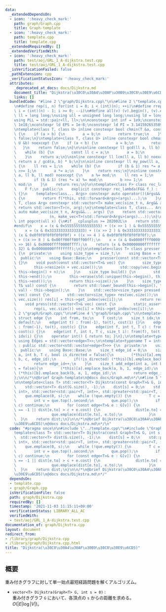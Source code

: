 ```yaml
---
data:
  _extendedDependsOn:
  - icon: ':heavy_check_mark:'
    path: graph/Graph.cpp
    title: Graph-template
  - icon: ':heavy_check_mark:'
    path: template.cpp
    title: template.cpp
  _extendedRequiredBy: []
  _extendedVerifiedWith:
  - icon: ':heavy_check_mark:'
    path: test/aoj/GRL_1_A-dijkstra.test.cpp
    title: test/aoj/GRL_1_A-dijkstra.test.cpp
  _isVerificationFailed: false
  _pathExtension: cpp
  _verificationStatusIcon: ':heavy_check_mark:'
  attributes:
    _deprecated_at_docs: docs/Dijkstra.md
    document_title: "Dijkstra(\u30C0\u30A4\u30AF\u30B9\u30C8\u30E9\u6CD5)"
    links: []
  bundledCode: "#line 2 \"graph/Dijkstra.cpp\"\n\n#line 2 \"template.cpp\"\n\n#include<bits/stdc++.h>\n\
    \n#define rep(i, n) for(int i = 0; i < (int)(n); ++i)\n#define rrep(i, n) for(int\
    \ i = (int)(n) - 1; i >= 0; --i)\n#define all(v) (v).begin(), (v).end()\n\nusing\
    \ ll = long long;\nusing ull = unsigned long long;\nusing ld = long double;\n\
    using PLL = std::pair<ll, ll>;\n\nconstexpr int inf = 1e9;\nconstexpr ll INF =\
    \ 1e18;\nconstexpr ld EPS = 1e-8;\nconstexpr ld PI = 3.1415926535897932384626;\n\
    \ntemplate<class T, class U> inline constexpr bool chmin(T &a, const U &b) noexcept\
    \ {\n    if (a > b) {\n        a = b;\n        return true;\n    }\n    return\
    \ false;\n}\ntemplate<class T, class U> inline constexpr bool chmax(T &a, const\
    \ U &b) noexcept {\n    if (a < b) {\n        a = b;\n        return true;\n \
    \   }\n    return false;\n}\n\ninline constexpr ll gcd(ll a, ll b) noexcept {\n\
    \    while (b) {\n        const ll c = a;\n        a = b;\n        b = c % b;\n\
    \    }\n    return a;\n}\ninline constexpr ll lcm(ll a, ll b) noexcept {\n   \
    \ return a / gcd(a, b) * b;\n}\n\ninline constexpr ll my_pow(ll a, ll b) noexcept\
    \ {\n    ll res = 1;\n    while (b) {\n        if (b & 1) res *= a;\n        b\
    \ >>= 1;\n        a *= a;\n    }\n    return res;\n}\ninline constexpr ll mod_pow(ll\
    \ a, ll b, ll mod) noexcept {\n    a %= mod;\n    ll res = 1;\n    while (b) {\n\
    \        if (b & 1) (res *= a) %= mod;\n        b >>= 1;\n        (a *= a) %=\
    \ mod;\n    }\n    return res;\n}\n\ntemplate<class F> class rec_lambda {\n  private:\n\
    \    F f;\n  public:\n    explicit constexpr rec_lambda(F&& f_) : f(std::forward<F>(f_))\
    \ {}\n    template<class... Args> constexpr auto operator()(Args&&... args) const\
    \ {\n        return f(*this, std::forward<Args>(args)...);\n    }\n};\n\ntemplate<class\
    \ T, class Arg> constexpr std::vector<T> make_vec(size_t n, Arg&& arg) {\n   \
    \ return std::vector<T>(n, arg);\n}\ntemplate<class T, class... Args> constexpr\
    \ auto make_vec(size_t n, Args&&... args) {\n    return std::vector<decltype(make_vec<T>(args...))>\n\
    \               (n, make_vec<T>(std::forward<Args>(args)...));\n}\n\ninline constexpr\
    \ int popcnt(ull x) {\n#if __cplusplus >= 202002L\n    return std::popcount(x);\n\
    #endif\n    x = (x & 0x5555555555555555) + ((x >> 1 ) & 0x5555555555555555);\n\
    \    x = (x & 0x3333333333333333) + ((x >> 2 ) & 0x3333333333333333);\n    x =\
    \ (x & 0x0f0f0f0f0f0f0f0f) + ((x >> 4 ) & 0x0f0f0f0f0f0f0f0f);\n    x = (x & 0x00ff00ff00ff00ff)\
    \ + ((x >> 8 ) & 0x00ff00ff00ff00ff);\n    x = (x & 0x0000ffff0000ffff) + ((x\
    \ >> 16) & 0x0000ffff0000ffff);\n    return (x & 0x00000000ffffffff) + ((x >>\
    \ 32) & 0x00000000ffffffff);\n}\n\ntemplate<class T> class presser : public std::vector<T>\
    \ {\n  private:\n    using size_type = size_t;\n    using Base = std::vector<T>;\n\
    \  public:\n    using Base::Base;\n    presser(const std::vector<T>& vec) : Base(vec)\
    \ {}\n    void push(const std::vector<T>& vec) {\n        size_type n = this->size();\n\
    \        this->resize(n + vec.size());\n        std::copy(vec.begin(), vec.end(),\
    \ this->begin() + n);\n    }\n    size_type build() {\n        std::sort(this->begin(),\
    \ this->end());\n        this->erase(std::unique(this->begin(), this->end()),\
    \ this->end());\n        return this->size();\n    }\n    size_type get_index(const\
    \ T& val) const {\n        return std::lower_bound(this->begin(), this->end(),\
    \ val) - this->begin();\n    }\n    std::vector<size_type> pressed(const std::vector<T>&\
    \ vec) const {\n        std::vector<size_type> res(vec.size());\n        rep(i,\
    \ vec.size()) res[i] = this->get_index(vec[i]);\n        return res;\n    }\n\
    \    void press(std::vector<T>& vec) const {\n        static_assert(std::is_integral<T>::value);\n\
    \        rep(i, vec.size()) vec[i] = this->get_index(vec[i]);\n    }\n};\n#line\
    \ 2 \"graph/Graph.cpp\"\n\n#line 4 \"graph/Graph.cpp\"\n\ntemplate<class T = int>\
    \ struct edge {\n    int from, to;\n    T cost;\n    size_t idx;\n    edge() =\
    \ default;\n    edge(int t) : from(-1), to(t), cost(1) {}\n    edge(int t, T c)\
    \ : from(-1), to(t), cost(c) {}\n    edge(int f, int t, T c) : from(f), to(t),\
    \ cost(c) {}\n    edge(int f, int t, T c, size_t i): from(f), to(t), cost(c),\
    \ idx(i) {}\n    operator int() { return to; }\n};\n\ntemplate<typename T = int>\
    \ using Edges = std::vector<edge<T>>;\n\ntemplate<typename T = int> class Graph\
    \ : public std::vector<std::vector<edge<T>>> {\n  private:\n    using Base = std::vector<std::vector<edge<T>>>;\n\
    \  public:\n    using Base::Base;\n    size_t edge_id = 0;\n    size_t add_edge(int\
    \ a, int b, T c, bool is_directed = false){\n        (*this)[a].emplace_back(a,\
    \ b, c, edge_id);\n        if(!is_directed) (*this)[b].emplace_back(b, a, c, edge_id);\n\
    \        return edge_id++;\n    }\n    size_t add_edge(int a, int b, bool is_directed\
    \ = false){\n        (*this)[a].emplace_back(a, b, 1, edge_id);\n        if(!is_directed)\
    \ (*this)[b].emplace_back(b, a, 1, edge_id);\n        return edge_id++;\n    }\n\
    };\n\n/*\n@brief Graph-template\n@docs docs/Graph.md\n*/\n#line 5 \"graph/Dijkstra.cpp\"\
    \n\ntemplate<class T> std::vector<T> Dijkstra(const Graph<T>& G, int s = 0) {\n\
    \    std::vector<T> dist(G.size(), -1);\n    dist[s] = 0;\n    std::priority_queue<std::pair<T,\
    \ int>, std::vector<std::pair<T, int>>, std::greater<std::pair<T, int>>> que;\n\
    \    que.emplace(0, s);\n    while (!que.empty()) {\n        T c = que.top().first;\n\
    \        int v = que.top().second;\n        que.pop();\n        if (dist[v] !=\
    \ c) continue;\n        for (const edge<T>& e : G[v]) {\n            if (dist[e.to]\
    \ == -1 || dist[e.to] > c + e.cost) {\n                dist[e.to] = c + e.cost;\n\
    \                que.emplace(dist[e.to], e.to);\n            }\n        }\n  \
    \  }\n    return dist;\n}\n\n/*\n@brief Dijkstra(\u30C0\u30A4\u30AF\u30B9\u30C8\
    \u30E9\u6CD5)\n@docs docs/Dijkstra.md\n*/\n"
  code: "#pragma once\n\n#include \"../template.cpp\"\n#include \"Graph.cpp\"\n\n\
    template<class T> std::vector<T> Dijkstra(const Graph<T>& G, int s = 0) {\n  \
    \  std::vector<T> dist(G.size(), -1);\n    dist[s] = 0;\n    std::priority_queue<std::pair<T,\
    \ int>, std::vector<std::pair<T, int>>, std::greater<std::pair<T, int>>> que;\n\
    \    que.emplace(0, s);\n    while (!que.empty()) {\n        T c = que.top().first;\n\
    \        int v = que.top().second;\n        que.pop();\n        if (dist[v] !=\
    \ c) continue;\n        for (const edge<T>& e : G[v]) {\n            if (dist[e.to]\
    \ == -1 || dist[e.to] > c + e.cost) {\n                dist[e.to] = c + e.cost;\n\
    \                que.emplace(dist[e.to], e.to);\n            }\n        }\n  \
    \  }\n    return dist;\n}\n\n/*\n@brief Dijkstra(\u30C0\u30A4\u30AF\u30B9\u30C8\
    \u30E9\u6CD5)\n@docs docs/Dijkstra.md\n*/"
  dependsOn:
  - template.cpp
  - graph/Graph.cpp
  isVerificationFile: false
  path: graph/Dijkstra.cpp
  requiredBy: []
  timestamp: '2021-11-03 11:15:11+09:00'
  verificationStatus: LIBRARY_ALL_AC
  verifiedWith:
  - test/aoj/GRL_1_A-dijkstra.test.cpp
documentation_of: graph/Dijkstra.cpp
layout: document
redirect_from:
- /library/graph/Dijkstra.cpp
- /library/graph/Dijkstra.cpp.html
title: "Dijkstra(\u30C0\u30A4\u30AF\u30B9\u30C8\u30E9\u6CD5)"
---
```

## 概要

重み付きグラフに対して単一始点最短経路問題を解くアルゴリズム。

- `vector<T> Dijkstra(Graph<T> G, int s = 0)` :  
重み付きグラフ `G` において、各頂点の `s` からの距離を求める。$O(|E|\log|V|)$。

